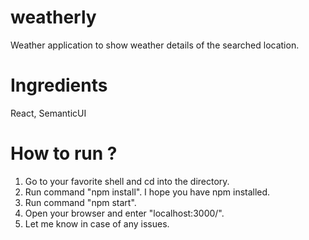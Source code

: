 # weatherly
Weather application to show weather details of the searched location.

# Ingredients
React, SemanticUI

# How to run ?
1. Go to your favorite shell and cd into the directory.
2. Run command "npm install". I hope you have npm installed.
3. Run command "npm start".
4. Open your browser and enter "localhost:3000/".
5. Let me know in case of any issues.
